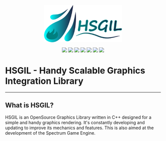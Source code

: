 <p align="center">
    <a><img src="other/res/logoH.png?raw=true" width="50%"></a>
</p>

<p align="center">
    <a href="https://github.com/AsulconS/HSGIL/releases/tag/v0.1.0"><img src="https://img.shields.io/github/v/release/AsulconS/HSGIL"></a>
    <a><img src="https://img.shields.io/github/last-commit/AsulconS/HSGIL"></a>
    <a><img src="https://img.shields.io/github/commit-activity/y/AsulconS/HSGIL"></a>
    <a href="https://github.com/AsulconS/HSGIL/issues"><img src="https://img.shields.io/github/issues/AsulconS/HSGIL"></a>
    <a href="https://github.com/AsulconS/HSGIL/pulls"><img src="https://img.shields.io/github/issues-pr/AsulconS/HSGIL"></a>
    <a><img src="https://img.shields.io/tokei/lines/github/AsulconS/HSGIL"></a>
    <a><img src="https://img.shields.io/github/stars/AsulconS/HSGIL"></a>
</p>

# HSGIL - Handy Scalable Graphics Integration Library
---

## What is HSGIL?

HSGIL is an OpenSource Graphics Library written in C++ designed for a simple and handy graphics rendering. It's constantly developing and updating to improve its mechanics and features. This is also aimed at the development of the Spectrum Game Engine.
